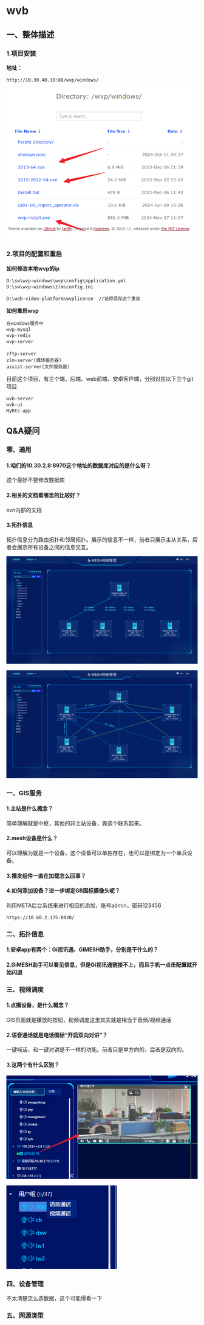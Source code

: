# wvb

## 一、整体描述

### 1.项目安装

**地址：**

```
http://10.30.40.10:88/wvp/windows/
```

![image-20250407133318881](assets/image-20250407133318881.png)

### 2.项目的配置和重启

**如何修改本地wvp的ip**

```
D:\sw\wvp-windows\wvp\config\application.yml
D:\sw\wvp-windows\zlm\config.ini
```

```
D:\web-video-platform\wvplicense  //记得保存这个重装
```

**如何重启wvp**

```
在windows服务中
wvp-mysql
wvp-redis
wvp-server

zftp-server
zlm-server(媒体服务器)
assist-server(文件服务器)
```

目前这个项目，有三个端，后端、web前端、安卓客户端，分别对应以下三个git项目

```
wvb-server
wvb-ui
MyRtc-app
```

## Q&A疑问
### 零、通用

#### 1.咱们的10.30.2.8:8970这个地址的数据库对应的是什么呀？

这个最好不要修改数据库

#### 2.相关的文档看哪里的比较好？

svn内部的文档

#### 3.拓扑信息

拓扑信息分为路由拓扑和邻居拓扑。展示的信息不一样，前者只展示主从关系，后者会展示所有设备之间的信息交互。

![2.路由拓扑](assets/2.路由拓扑.jpg)

![3.邻居拓扑](assets/3.邻居拓扑.jpg)

### 一、GIS服务

#### 1.主站是什么概念？

简单理解就是中枢，其他的非主站设备，靠这个联系起来。

#### 2.mesh设备是什么？

可以理解为就是一个设备，这个设备可以单独存在，也可以是绑定为一个单兵设备。

#### 3.播发组件一直在加载怎么回事？

#### 4.如何添加设备？进一步绑定GB国标摄像头呢？

利用META后台系统来进行相应的添加，账号admin，密码123456

```
https://10.60.2.175:8930/
```

### 二、拓扑信息

#### 1.安卓app有两个：Gi视讯通、GiMESH助手，分别是干什么的？

#### 2.GiMESH助手可以看见信息，但是Gi视讯通链接不上，而且手机一点击配置就开始闪退

### 三、视频调度

#### 1.点播设备，是什么概念？

GIS页面就是播放的按钮，视频调度这里其实就是相当于音频/视频通话

#### 2.语音通话就是电话图标“开启双向对讲”？

一键喊话，和一键对讲是不一样的功能。前者只是单方向的，后者是双向的。

#### 3.这两个有什么区别？

![image-20250407153315506](assets/image-20250407153315506.png)

![image-20250407153346410](assets/image-20250407153346410.png)

### 四、设备管理

不太清楚怎么造数据，这个可能得看一下

### 五、网源类型



